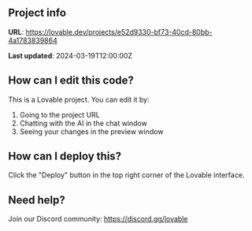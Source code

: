 ## Project info

**URL**: https://lovable.dev/projects/e52d9330-bf73-40cd-80bb-4a1783839864

**Last updated**: 2024-03-19T12:00:00Z

## How can I edit this code?

This is a Lovable project. You can edit it by:

1. Going to the project URL
2. Chatting with the AI in the chat window
3. Seeing your changes in the preview window

## How can I deploy this?

Click the "Deploy" button in the top right corner of the Lovable interface.

## Need help?

Join our Discord community: https://discord.gg/lovable